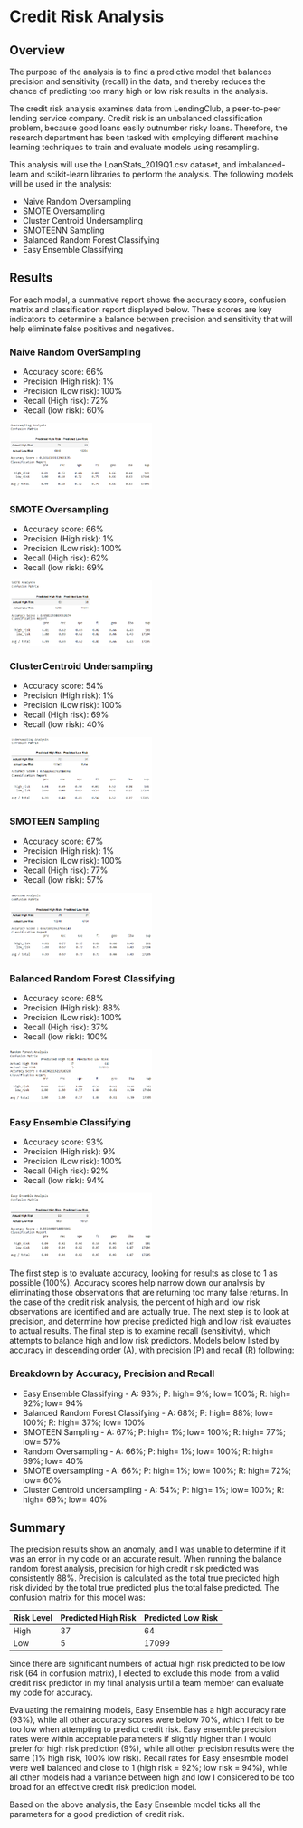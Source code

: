 # Credit Risk Analysis

## Overview
The purpose of the analysis is to find a predictive model that balances precision and sensitivity (recall) in the data, and thereby reduces the chance of predicting too many high or low risk results in the analysis.

The credit risk analysis examines data from LendingClub, a peer-to-peer lending service company. Credit risk is an unbalanced classification problem, because good loans easily outnumber risky loans. Therefore, the research department has been tasked with employing different machine learning techniques to train and evaluate models using resampling.

This analysis will use the LoanStats_2019Q1.csv dataset, and imbalanced-learn and scikit-learn libraries to perform the analysis. The following models will be used in the analysis:
* Naive Random Oversampling
* SMOTE Oversampling
* Cluster Centroid Undersampling
* SMOTEENN Sampling
* Balanced Random Forest Classifying
* Easy Ensemble Classifying

## Results
For each model, a summative report shows the accuracy score, confusion matrix and classification report displayed below. These scores are key indicators to determine a balance between precision and sensitivity that will help eliminate false positives and negatives. 

### Naive Random OverSampling
* Accuracy score: 66%
* Precision (High risk): 1%
* Precision (Low risk): 100%
* Recall (High risk): 72%
* Recall (low risk): 60%

<img src="images/random_oversampling_report.png" width="50%" height="20%">

### SMOTE Oversampling
* Accuracy score: 66%
* Precision (High risk): 1%
* Precision (Low risk): 100%
* Recall (High risk): 62%
* Recall (low risk): 69%

<img src="images/smote_oversampling_report.png" width="50%" height="30%">

### ClusterCentroid Undersampling
* Accuracy score: 54%
* Precision (High risk): 1%
* Precision (Low risk): 100%
* Recall (High risk): 69%
* Recall (low risk): 40%

<img src="images/clustercentroid_undersampling_report.png" width="50%" height="30%">

### SMOTEEN Sampling
* Accuracy score: 67%
* Precision (High risk): 1%
* Precision (Low risk): 100%
* Recall (High risk): 77%
* Recall (low risk): 57%

<img src="images/smoteen_report.png" width="50%" height="30%">

### Balanced Random Forest Classifying
* Accuracy score: 68%
* Precision (High risk): 88%
* Precision (Low risk): 100%
* Recall (High risk): 37%
* Recall (low risk): 100%

<img src="images/random_forest_classifier_report.png" width="50%" height="30%">

### Easy Ensemble Classifying
* Accuracy score: 93%
* Precision (High risk): 9%
* Precision (Low risk): 100%
* Recall (High risk): 92%
* Recall (low risk): 94%

<img src="images/easy_ensemble_classifier_report.png" width="50%" height="30%">

The first step is to evaluate accuracy, looking for results as close to 1 as possible (100%). Accuracy scores help narrow down our analysis by eliminating those observations that are returning too many false returns. In the case of the credit risk analysis, the percent of high and low risk observations are identified and are actually true. The next step is to look at precision, and determine how precise predicted high and low risk evaluates to actual results. The final step is to examine recall (sensitivity), which attempts to balance high and low risk predictors. Models below listed by accuracy in descending order (A), with precision (P) and recall (R) following:

### Breakdown by Accuracy, Precision and Recall
* Easy Ensemble Classifying - A: 93%; P: high= 9%; low= 100%; R: high= 92%; low= 94%
* Balanced Random Forest Classifying - A: 68%; P: high= 88%; low= 100%; R: high= 37%; low= 100%
* SMOTEEN Sampling - A: 67%; P: high= 1%; low= 100%; R: high= 77%; low= 57%
* Random Oversampling - A: 66%; P: high= 1%; low= 100%; R: high= 69%; low= 40%
* SMOTE oversampling - A: 66%; P: high= 1%; low= 100%; R: high= 72%; low= 60%
* Cluster Centroid undersampling - A: 54%; P: high= 1%; low= 100%; R: high= 69%; low= 40%

## Summary
The precision results show an anomaly, and I was unable to determine if it was an error in my code or an accurate result. When running the balance random forest analysis, precision for high credit risk predicted was consistently 88%. Precision is calculated as the total true predicted high risk divided by the total true predicted plus the total false predicted. The confusion matrix for this model was:

| Risk Level | Predicted High Risk | Predicted Low Risk |
|------------|---------------------|--------------------|
| High       |       37            |        64          |
| Low        |        5            |     17099          |

Since there are significant numbers of actual high risk predicted to be low risk (64 in confusion matrix), I elected to exclude this model from a valid credit risk predictor in my final analysis until a team member can evaluate my code for accuracy.

Evaluating the remaining models, Easy Ensemble has a high accuracy rate (93%), while all other accuracy scores were below 70%, which I felt to be too low when attempting to predict credit risk. Easy ensemble precision rates were within acceptable parameters if slightly higher than I would prefer for high risk prediction (9%), while all other precision results were the same (1% high risk, 100% low risk). Recall rates for Easy ensesmble model were well balanced and close to 1 (high risk = 92%; low risk = 94%), while all other models had a variance between high and low I considered to be too broad for an effective credit risk prediction model.

Based on the above analysis, the Easy Ensemble model ticks all the parameters for a good prediction of credit risk.



